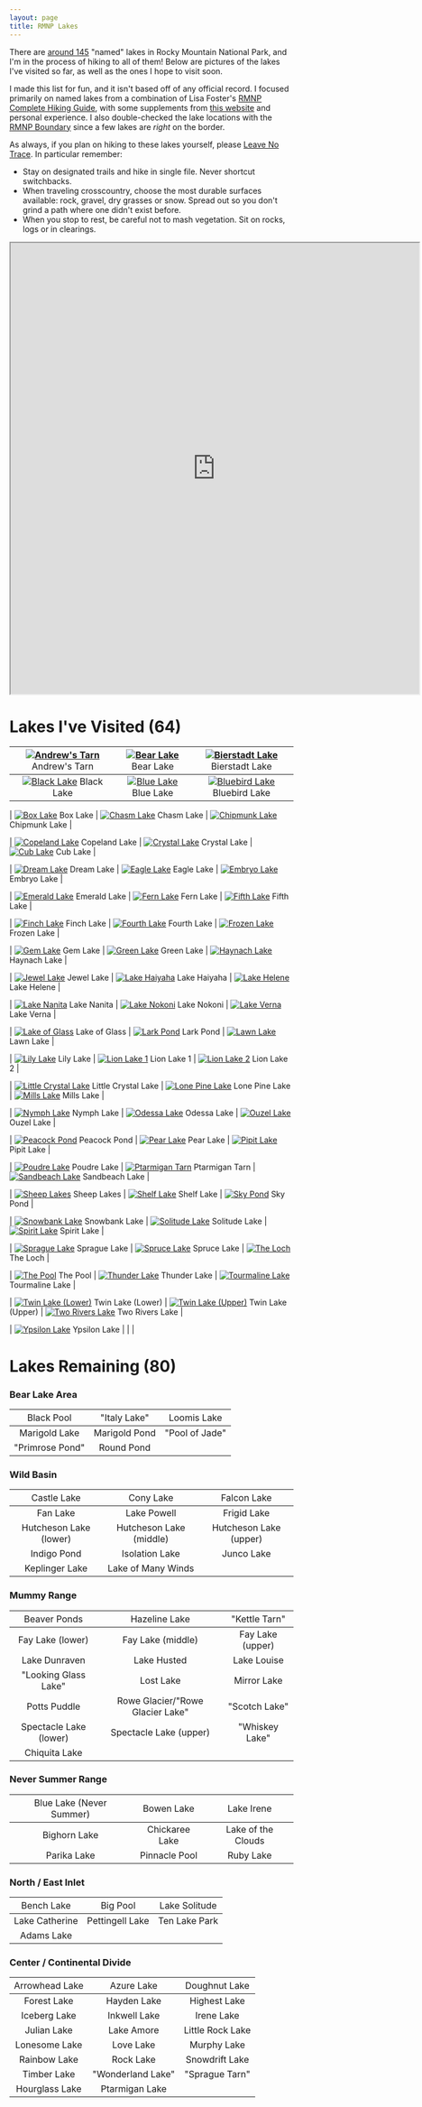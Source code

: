 ```yaml
---
layout: page
title: RMNP Lakes
---
```


There are [around 145](https://www.nps.gov/romo/learn/management/statistics.htm) "named" lakes in Rocky Mountain National Park, and I'm in the process of hiking to all of them! Below are pictures of the lakes I've visited so far, as well as the ones I hope to visit soon.

I made this list for fun, and it isn't based off of any official record. I focused primarily on named lakes from a combination of Lisa Foster's [RMNP Complete Hiking Guide](https://www.amazon.com/Rocky-Mountain-National-Park-Complete/dp/0615526845/ref=sr_1_1?crid=VFZV6XY9JN4X&keywords=lisa+foster&qid=1696050466&sprefix=Lisa+Foster%2Caps%2C185&sr=8-1), with some supplements from [this website](http://www.hikingrmnp.org/p/the-big-list.html) and personal experience. I also double-checked the lake locations with the [RMNP Boundary](https://romo-nps.opendata.arcgis.com/datasets/7cb5f22df8c44900a9f6632adb5f96a5/explore?location=40.459014%2C-105.501633%2C13.00) since a few lakes are _right_ on the border.

As always, if you plan on hiking to these lakes yourself, please [Leave No Trace](https://www.nps.gov/romo/getinvolved/supportyourpark/leavenotrace.htm). In particular remember:
* Stay on designated trails and hike in single file. Never shortcut switchbacks.
* When traveling crosscountry, choose the most durable surfaces available: rock, gravel, dry grasses or snow. Spread out so you don't grind a path where one didn't exist before.
* When you stop to rest, be careful not to mash vegetation. Sit on rocks, logs or in clearings.

<iframe src="https://www.google.com/maps/d/embed?mid=18-YcNqJfW-634V9MNQmVZCSmpFcNxFk&hl=en&ehbc=2E312F" width="725" height="800"></iframe>

# Lakes I've Visited (64)

| [![Andrew's Tarn](/assets/img/AndrewsTarn.JPG)](/assets/img/AndrewsTarn.JPG) <span style="font-weight:normal">Andrew's Tarn</span> | [![Bear Lake](/assets/img/BearLake.JPG)](/assets/img/BearLake.JPG) <span style="font-weight:normal">Bear Lake</span> | [![Bierstadt Lake](/assets/img/BierstadtLake.jpg)](/assets/img/BierstadtLake.jpg) <span style="font-weight:normal">Bierstadt Lake</span> |
| :---: | :---: | :---: |
| [![Black Lake](/assets/img/BlackLake.JPG)](/assets/img/BlackLake.JPG) <span style="font-weight:normal">Black Lake</span> | [![Blue Lake](/assets/img/BlueLake.JPG)](/assets/img/BlueLake.JPG) <span style="font-weight:normal">Blue Lake</span> | [![Bluebird Lake](/assets/img/BluebirdLake.JPG)](/assets/img/BluebirdLake.JPG) <span style="font-weight:normal">Bluebird Lake</span> | 

| [![Box Lake](/assets/img/BoxLake.JPG)](/assets/img/BoxLake.JPG) <span style="font-weight:normal">Box Lake</span> | [![Chasm Lake](/assets/img/ChasmLake.jpeg)](/assets/img/ChasmLake.jpeg) <span style="font-weight:normal">Chasm Lake</span> | [![Chipmunk Lake](/assets/img/ChipmunkLake.JPG)](/assets/img/ChipmunkLake.JPG) <span style="font-weight:normal">Chipmunk Lake</span> |

| [![Copeland Lake](/assets/img/CopelandLake.JPG)](/assets/img/CopelandLake.JPG) <span style="font-weight:normal">Copeland Lake</span> | [![Crystal Lake](/assets/img/CrystalLake.JPG)](/assets/img/CrystalLake.JPG) <span style="font-weight:normal">Crystal Lake</span> | [![Cub Lake](/assets/img/CubLake.JPG)](/assets/img/CubLake.JPG) <span style="font-weight:normal">Cub Lake</span> |

| [![Dream Lake](/assets/img/DreamLake.JPG)](/assets/img/DreamLake.JPG) <span style="font-weight:normal">Dream Lake</span> | [![Eagle Lake](/assets/img/EagleLake.JPG)](/assets/img/EagleLake.JPG) <span style="font-weight:normal">Eagle Lake</span> | [![Embryo Lake](/assets/img/EmbryoLake.JPG)](/assets/img/EmbryoLake.JPG) <span style="font-weight:normal">Embryo Lake</span> |

| [![Emerald Lake](/assets/img/EmeraldLake.jpeg)](/assets/img/EmeraldLake.jpeg) <span style="font-weight:normal">Emerald Lake</span> | [![Fern Lake](/assets/img/FernLake.JPG)](/assets/img/FernLake.JPG) <span style="font-weight:normal">Fern Lake</span> | [![Fifth Lake](/assets/img/FifthLake.jpg)](/assets/img/FifthLake.jpg) <span style="font-weight:normal">Fifth Lake</span> | 

| [![Finch Lake](/assets/img/FinchLake.JPG)](/assets/img/FinchLake.JPG) <span style="font-weight:normal">Finch Lake</span> | [![Fourth Lake](/assets/img/FourthLake.JPG)](/assets/img/FourthLake.JPG) <span style="font-weight:normal">Fourth Lake</span> | [![Frozen Lake](/assets/img/FrozenLake.JPG)](/assets/img/FrozenLake.JPG) <span style="font-weight:normal">Frozen Lake</span> |

| [![Gem Lake](/assets/img/GemLake.JPG)](/assets/img/GemLake.JPG) <span style="font-weight:normal">Gem Lake</span> | [![Green Lake](/assets/img/GreenLake.JPG)](/assets/img/GreenLake.JPG) <span style="font-weight:normal">Green Lake</span> | [![Haynach Lake](/assets/img/HaynachLakes.JPG)](/assets/img/HaynachLakes.JPG) <span style="font-weight:normal">Haynach Lake</span> |

| [![Jewel Lake](/assets/img/JewelLake.jpeg)](/assets/img/JewelLake.jpeg) <span style="font-weight:normal">Jewel Lake</span> | [![Lake Haiyaha](/assets/img/LakeHaiyaha.JPG)](/assets/img/LakeHaiyaha.JPG) <span style="font-weight:normal">Lake Haiyaha</span> | [![Lake Helene](/assets/img/LakeHelene.JPG)](/assets/img/LakeHelene.JPG) <span style="font-weight:normal">Lake Helene</span> |

| [![Lake Nanita](/assets/img/LakeNanita.JPG)](/assets/img/LakeNanita.JPG) <span style="font-weight:normal">Lake Nanita</span> | [![Lake Nokoni](/assets/img/LakeNokoni.JPG)](/assets/img/LakeNokoni.JPG) <span style="font-weight:normal">Lake Nokoni</span> | [![Lake Verna](/assets/img/LakeVerna.JPG)](/assets/img/LakeVerna.JPG) <span style="font-weight:normal">Lake Verna</span> |

| [![Lake of Glass](/assets/img/LakeOfGlass.jpg)](/assets/img/LakeOfGlass.jpg) <span style="font-weight:normal">Lake of Glass</span> | [![Lark Pond](/assets/img/LarkPond.JPG)](/assets/img/LarkPond.JPG) <span style="font-weight:normal">Lark Pond</span> | [![Lawn Lake](/assets/img/LawnLake.JPG)](/assets/img/LawnLake.JPG) <span style="font-weight:normal">Lawn Lake</span> |

| [![Lily Lake](/assets/img/LilyLake.JPG)](/assets/img/LilyLake.JPG) <span style="font-weight:normal">Lily Lake</span> | [![Lion Lake 1](/assets/img/LionLake1.JPG)](/assets/img/LionLake1.JPG) <span style="font-weight:normal">Lion Lake 1</span> | [![Lion Lake 2](/assets/img/LionLake2.JPG)](/assets/img/LionLake2.JPG) <span style="font-weight:normal">Lion Lake 2</span> |

| [![Little Crystal Lake](/assets/img/LittleCrystalLake.JPG)](/assets/img/LittleCrystalLake.JPG) <span style="font-weight:normal">Little Crystal Lake</span> | [![Lone Pine Lake](/assets/img/LonePineLake.jpg)](/assets/img/LonePineLake.jpg) <span style="font-weight:normal">Lone Pine Lake</span> | [![Mills Lake](/assets/img/MillsLake.jpg)](/assets/img/MillsLake.jpg) <span style="font-weight:normal">Mills Lake</span> |

| [![Nymph Lake](/assets/img/NymphLake.JPG)](/assets/img/NymphLake.JPG) <span style="font-weight:normal">Nymph Lake</span> | [![Odessa Lake](/assets/img/OdessaLake.jpeg)](/assets/img/OdessaLake.jpeg) <span style="font-weight:normal">Odessa Lake</span> | [![Ouzel Lake](/assets/img/OuzelLake.JPG)](/assets/img/OuzelLake.JPG) <span style="font-weight:normal">Ouzel Lake</span> |

| [![Peacock Pond](/assets/img/PeacockPond.jpeg)](/assets/img/PeacockPond.jpeg) <span style="font-weight:normal">Peacock Pond</span> | [![Pear Lake](/assets/img/PearLake.JPG)](/assets/img/PearLake.JPG) <span style="font-weight:normal">Pear Lake</span> | [![Pipit Lake](/assets/img/PipitLake.JPG)](/assets/img/PipitLake.JPG) <span style="font-weight:normal">Pipit Lake</span> |

| [![Poudre Lake](/assets/img/PoudreLake.JPG)](/assets/img/PoudreLake.JPG) <span style="font-weight:normal">Poudre Lake</span> | [![Ptarmigan Tarn](/assets/img/PtarmiganTarn.JPG)](/assets/img/PtarmiganTarn.JPG) <span style="font-weight:normal">Ptarmigan Tarn</span> | [![Sandbeach Lake](/assets/img/SandbeachLake.JPG)](/assets/img/SandbeachLake.JPG) <span style="font-weight:normal">Sandbeach Lake</span> |

| [![Sheep Lakes](/assets/img/SheepLakes.JPG)](/assets/img/SheepLakes.JPG) <span style="font-weight:normal">Sheep Lakes</span> | [![Shelf Lake](/assets/img/ShelfLake.JPG)](/assets/img/ShelfLake.JPG) <span style="font-weight:normal">Shelf Lake</span> | [![Sky Pond](/assets/img/SkyPond.JPG)](/assets/img/SkyPond.JPG) <span style="font-weight:normal">Sky Pond</span> |

| [![Snowbank Lake](/assets/img/SnowbankLake.JPG)](/assets/img/SnowbankLake.JPG) <span style="font-weight:normal">Snowbank Lake</span> | [![Solitude Lake](/assets/img/SolitudeLake.JPG)](/assets/img/SolitudeLake.JPG) <span style="font-weight:normal">Solitude Lake</span> | [![Spirit Lake](/assets/img/SpiritLake.JPG)](/assets/img/SpiritLake.JPG) <span style="font-weight:normal">Spirit Lake</span> |

| [![Sprague Lake](/assets/img/SpragueLake.JPG)](/assets/img/SpragueLake.JPG) <span style="font-weight:normal">Sprague Lake</span> | [![Spruce Lake](/assets/img/SpruceLake.JPG)](/assets/img/SpruceLake.JPG) <span style="font-weight:normal">Spruce Lake</span> | [![The Loch](/assets/img/TheLoch.JPG)](/assets/img/TheLoch.JPG) <span style="font-weight:normal">The Loch</span> |

| [![The Pool](/assets/img/ThePool.JPG)](/assets/img/ThePool.JPG) <span style="font-weight:normal">The Pool</span> | [![Thunder Lake](/assets/img/ThunderLake.JPG)](/assets/img/ThunderLake.JPG) <span style="font-weight:normal">Thunder Lake</span> | [![Tourmaline Lake](/assets/img/TourmalineLake.JPG)](/assets/img/TourmalineLake.JPG) <span style="font-weight:normal">Tourmaline Lake</span> |

| [![Twin Lake (Lower)](/assets/img/LowerTwinLake.JPG)](/assets/img/LowerTwinLake.JPG) <span style="font-weight:normal">Twin Lake (Lower)</span> | [![Twin Lake (Upper)](/assets/img/UpperTwinLake.JPG)](/assets/img/UpperTwinLake.JPG) <span style="font-weight:normal">Twin Lake (Upper)</span> | [![Two Rivers Lake](/assets/img/TwoRiversLake.JPG)](/assets/img/TwoRiversLake.JPG) <span style="font-weight:normal">Two Rivers Lake</span> | 

| [![Ypsilon Lake](/assets/img/YpsilonLake.JPG)](/assets/img/YpsilonLake.JPG) <span style="font-weight:normal">Ypsilon Lake</span> | | |

# Lakes Remaining (80)

### Bear Lake Area

| <span style="font-weight:normal">Black Pool</span> | <span style="font-weight:normal">"Italy Lake"</span> |<span style="font-weight:normal">Loomis Lake</span> |
| :---: | :---: | :---: |
| Marigold Lake | Marigold Pond | "Pool of Jade" |
| "Primrose Pond" | Round Pond | |

### Wild Basin

|  <span style="font-weight:normal">Castle Lake</span> | <span style="font-weight:normal">Cony Lake</span> | <span style="font-weight:normal">Falcon Lake</span> |
| :---: | :---: | :---: |
| Fan Lake | Lake Powell | Frigid Lake |
| Hutcheson Lake (lower) | Hutcheson Lake (middle) | Hutcheson Lake (upper) |
| Indigo Pond | Isolation Lake | Junco Lake | 
| Keplinger Lake | Lake of Many Winds | |

### Mummy Range

| <span style="font-weight:normal">Beaver Ponds</span> |<span style="font-weight:normal">Hazeline Lake</span> | <span style="font-weight:normal">"Kettle Tarn"</span> |
| :---: | :---: | :---: |
| Fay Lake (lower) | Fay Lake (middle) | Fay Lake (upper) |
| Lake Dunraven | Lake Husted | Lake Louise |
| "Looking Glass Lake" | Lost Lake | Mirror Lake |
| Potts Puddle | Rowe Glacier/"Rowe Glacier Lake" | "Scotch Lake" |
| Spectacle Lake (lower) | Spectacle Lake (upper) | "Whiskey Lake" |
| Chiquita Lake | | |

### Never Summer Range

| <span style="font-weight:normal">Blue Lake (Never Summer)</span> | <span style="font-weight:normal">Bowen Lake</span> |<span style="font-weight:normal">Lake Irene</span> |
| :---: | :---: | :---: |
| Bighorn Lake | Chickaree Lake | Lake of the Clouds |
| Parika Lake | Pinnacle Pool | Ruby Lake |

### North / East Inlet

| <span style="font-weight:normal">Bench Lake</span> | <span style="font-weight:normal">Big Pool</span> |<span style="font-weight:normal">Lake Solitude</span> |
| :---: | :---: | :---: |
| Lake Catherine | Pettingell Lake | Ten Lake Park |
| Adams Lake | | |

### Center / Continental Divide

| <span style="font-weight:normal">Arrowhead Lake</span> | <span style="font-weight:normal">Azure Lake</span> |<span style="font-weight:normal">Doughnut Lake</span> |
| :---: | :---: | :---: |
| Forest Lake | Hayden Lake | Highest Lake |
| Iceberg Lake | Inkwell Lake | Irene Lake |
| Julian Lake | Lake Amore | Little Rock Lake |
| Lonesome Lake | Love Lake | Murphy Lake |
| Rainbow Lake | Rock Lake | Snowdrift Lake |
| Timber Lake | "Wonderland Lake" | "Sprague Tarn" |
| Hourglass Lake | Ptarmigan Lake | |
